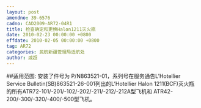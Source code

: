 ```yaml
---
layout: post
amendno: 39-6576
cadno: CAD2009-AR72-04R1
title: 检查确定和更换Halon1211灭火瓶
date: 2010-02-23 00:00:00 +0800
effdate: 2010-02-05 00:00:00 +0800
tag: AR72
categories: 民航新疆管理局适航处
author: 戚超
---
```


##适用范围:
安装了件号为 P/N863521-01，系列号在服务通告L’Hotellier Service Bulletin(SB)863521-26-001列出的L’Hotellier Halon 1211(BCF)灭火瓶的所有ATR72-101/-201/-102/-202/-211/-212/-212A型飞机和 ATR42-200/-300/-320/-400/-500型飞机。

